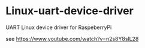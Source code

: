 # Linux-uart-device-driver
UART Linux device driver for RaspeberryPi

see https://www.youtube.com/watch?v=n2s8Y8slL28